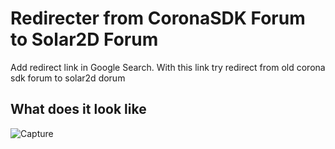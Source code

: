 # Redirecter from CoronaSDK Forum to Solar2D Forum
Add redirect link in Google Search. With this link try redirect from  old corona sdk forum to solar2d dorum

## What does it look like
![Capture](https://user-images.githubusercontent.com/576219/81512250-46936700-9330-11ea-8df2-358042657360.JPG)
